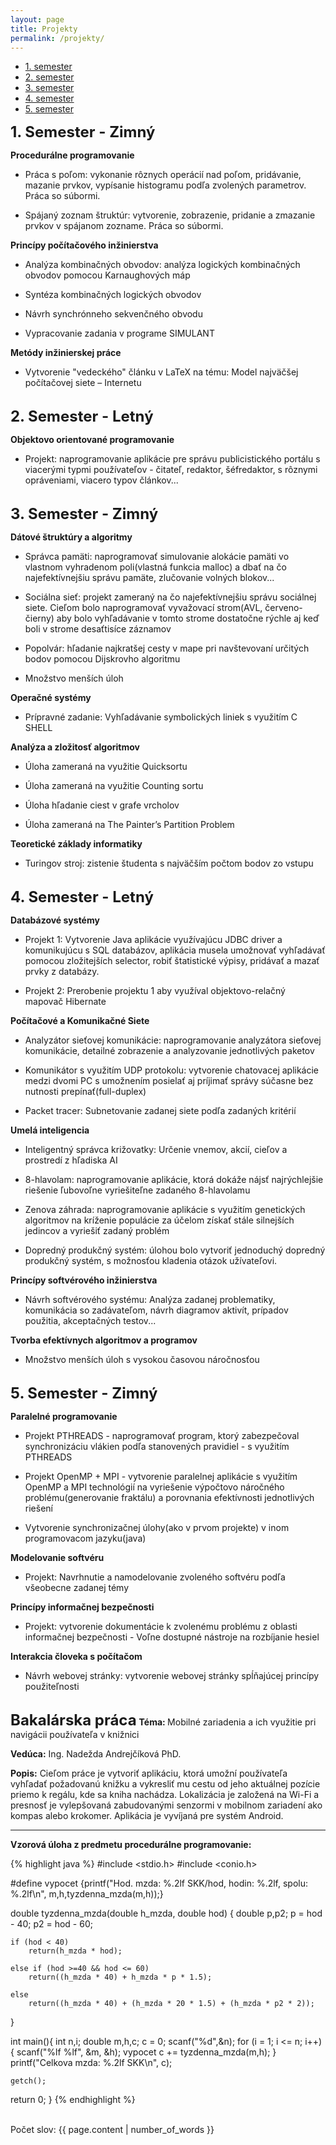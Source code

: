 ```yaml
---
layout: page
title: Projekty
permalink: /projekty/
---
```


<ul id="menu-bar">
 <li><a href="#1semester">1. semester</a></li>
 <li><a href="#2semster">2. semester</a></li>
 <li><a href="#3semester">3. semester</a></li>
 <li><a href="#4semester">4. semester</a></li>
 <li><a href="#5semester">5. semester</a></li>
</ul>

<div id="1semester"><font size="5"><b>1. Semester - Zimný</b></font></div>

<b>Procedurálne programovanie</b>

- Práca s poľom: vykonanie rôznych operácií nad poľom, pridávanie, mazanie prvkov, 
vypísanie histogramu podľa zvolených parametrov. Práca so súbormi.

- Spájaný zoznam štruktúr: vytvorenie, zobrazenie, pridanie a zmazanie prvkov v spájanom
 zozname. Práca so súbormi.
 
<b>Princípy počítačového inžinierstva</b>

- Analýza kombinačných obvodov: analýza logických kombinačných obvodov pomocou Karnaughových máp

- Syntéza kombinačných logických obvodov

- Návrh synchrónneho sekvenčného obvodu

- Vypracovanie zadania v programe SIMULANT
 
 <b>Metódy inžinierskej práce</b>
 
 - Vytvorenie "vedeckého" článku v LaTeX na tému: Model najväčšej počítačovej siete – Internetu
 
 <br>
 <div id="2semester"><font size="5"><b>2. Semester - Letný</b></font></div>

 <b>Objektovo orientované programovanie</b>
 
 - Projekt: naprogramovanie aplikácie pre správu publicistického portálu s viacerými 
 typmi používateľov - čitateľ, redaktor, šéfredaktor, s rôznymi opráveniami, viacero 
 typov článkov...
 
 <br>
 
  <div id="3semester"><font size="5"><b>3. Semester - Zimný</b></font></div>

 <b>Dátové štruktúry a algoritmy</b>
 
 - Správca pamäti: naprogramovať simulovanie alokácie pamäti vo vlastnom vyhradenom poli(vlastná funkcia malloc) 
 a dbať na čo najefektívnejšiu správu pamäte, zlučovanie volných blokov...
 
 - Sociálna sieť: projekt zameraný na čo najefektívnejšiu správu sociálnej siete. Cieľom bolo naprogramovať 
 vyvažovací strom(AVL, červeno-čierny) aby bolo vyhľadávanie v tomto strome dostatočne rýchle aj keď boli v strome desaťtisíce 
 záznamov
 
 - Popolvár: hľadanie najkratšej cesty v mape pri navštevovaní určitých bodov pomocou Dijskrovho algoritmu

 - Množstvo menších úloh
 
<b>Operačné systémy</b>

- Prípravné zadanie: Vyhľadávanie symbolických liniek s využitím C SHELL

<b>Analýza a zložitosť algoritmov</b>

- Úloha zameraná na využitie Quicksortu

- Úloha zameraná na využitie Counting sortu

- Úloha hľadanie ciest v grafe vrcholov

- Úloha zameraná na The Painter’s Partition Problem

<b>Teoretické základy informatiky</b>

- Turingov stroj: zistenie študenta s najväčším počtom bodov zo vstupu

<br>
<div id="4semester"><font size="5"><b>4. Semester - Letný</b></font></div>
  
  <b>Databázové systémy</b>
  
  - Projekt 1: Vytvorenie Java aplikácie využívajúcu JDBC driver a komunikujúcu s SQL databázov, 
  aplikácia musela umožnovať vyhľadávať pomocou zložitejších selector, robiť štatistické výpisy, pridávať a 
  mazať prvky z databázy.
  
  - Projekt 2: Prerobenie projektu 1 aby využíval objektovo-relačný mapovač Hibernate
  
  <b>Počítačové a Komunikačné Siete</b>
  
  - Analyzátor sieťovej komunikácie: naprogramovanie analyzátora sieťovej komunikácie, detailné zobrazenie a analyzovanie 
  jednotlivých paketov
  
  - Komunikátor s využitím UDP protokolu: vytvorenie chatovacej aplikácie medzi dvomi PC s umožnením 
  posielať aj príjimať správy súčasne bez nutnosti prepínať(full-duplex)
  
  - Packet tracer: Subnetovanie zadanej siete podľa zadaných kritérií
  
  <b>Umelá inteligencia</b>
  
  - Inteligentný správca križovatky: Určenie vnemov, akcií, cieľov a prostredí z hľadiska AI
  
  - 8-hlavolam: naprogramovanie aplikácie, ktorá dokáže nájsť najrýchlejšie riešenie ľubovoľne vyriešiteľne zadaného 8-hlavolamu
  
  - Zenova záhrada: naprogramovanie aplikácie s využitím genetických algoritmov na kríženie populácie za účelom získať 
  stále silnejších jedincov a vyriešiť zadaný problém
  
  - Dopredný produkčný systém: úlohou bolo vytvoriť jednoduchý dopredný produkčný systém,
   s možnosťou kladenia otázok užívateľovi.
  
  <b>Princípy softvérového inžinierstva</b>
  
  - Návrh softvérového systému: Analýza zadanej problematiky, komunikácia so zadávateľom, návrh 
  diagramov aktivít, prípadov použitia, akceptačných testov...
  
 <b>Tvorba efektívnych algoritmov a programov</b>
 
 - Množstvo menších úloh s vysokou časovou náročnosťou
  
  <br>
  <div id="5semester"><font size="5"><b>5. Semester - Zimný</b></font></div>
  
  <b>Paralelné programovanie</b>
  
  - Projekt PTHREADS - naprogramovať program, ktorý zabezpečoval synchronizáciu vlákien podľa 
  stanovených pravidiel - s využitím PTHREADS
  
  - Projekt OpenMP + MPI - vytvorenie paralelnej aplikácie s využitím OpenMP a MPI technológií na vyriešenie výpočtovo náročného problému(generovanie fraktálu)
  a porovnania efektívnosti jednotlivých riešení 
  
  -  Vytvorenie synchronizačnej úlohy(ako v prvom projekte) v inom programovacom jazyku(java)
  
  <b>Modelovanie softvéru</b>
  
  - Projekt: Navrhnutie a namodelovanie zvoleného softvéru podľa všeobecne zadanej témy
  
  <b>Princípy informačnej bezpečnosti</b>
  
  - Projekt: vytvorenie dokumentácie k zvolenému problému z oblasti informačnej bezpečnosti - 
  Voľne dostupné nástroje na rozbíjanie hesiel
  
  <b>Interakcia človeka s počítačom</b>
  
  - Návrh webovej stránky: vytvorenie webovej stránky spĺňajúcej princípy použiteľnosti
  
  <br>
  <font size="5"><b>Bakalárska práca</b></font>
  <b>Téma: </b>Mobilné zariadenia a ich využitie pri navigácii používateľa v knižnici
  
  <b>Vedúca:</b> Ing. Nadežda Andrejčíková PhD.
  
  <b>Popis:</b> Cieľom práce je vytvoriť aplikáciu, ktorá umožní používateľa vyhľadať požadovanú knižku 
  a vykresliť mu cestu od jeho aktuálnej pozície priemo k regálu, kde sa kniha nachádza. Lokalizácia 
  je založená na Wi-Fi a presnosť je vylepšovaná zabudovanými senzormi v mobilnom zariadení ako kompas alebo 
  krokomer. Aplikácia je vyvíjaná pre systém Android.
    <br>
  
  <hr class="post">  
  <b>Vzorová úloha z predmetu procedurálne programovanie:</b>
  
  {% highlight java %}
#include <stdio.h>
#include <conio.h>

#define vypocet {printf("Hod. mzda: %.2lf SKK/hod, hodin: %.2lf, spolu: %.2lf\n", m,h,tyzdenna_mzda(m,h));}

double tyzdenna_mzda(double h_mzda, double hod)
{
	double p,p2;
	p = hod - 40;
	p2 = hod - 60;

	if (hod < 40)
		return(h_mzda * hod);
	
	else if (hod >=40 && hod <= 60)
		return((h_mzda * 40) + h_mzda * p * 1.5);
	
	else 
		return((h_mzda * 40) + (h_mzda * 20 * 1.5) + (h_mzda * p2 * 2));
}

int main(){
	int n,i;
	double m,h,c;
	c = 0;
	scanf("%d",&n);
	for (i = 1; i <= n; i++)
	{
		scanf("%lf %lf", &m, &h);
		vypocet
		c += tyzdenna_mzda(m,h);
	}
	printf("Celkova mzda: %.2lf SKK\n", c);


	getch();
return 0;
}
      {% endhighlight %}
  
  <br>
 Počet slov: {{ page.content | number_of_words }} 